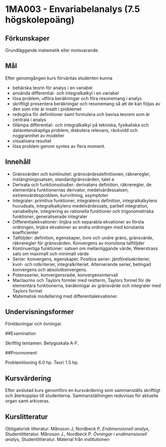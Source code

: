 # 1MA003 - Envariabelanalys (7.5 högskolepoäng)

## Förkunskaper

Grundläggande matematik eller motsvarande. 

## Mål

Efter genomgången kurs förväntas studenten kunna

- behärska teorin för analys i en variabel
- använda differential- och integralkalkyl i en variabel
- lösa problem, utföra beräkningar och föra resonemang i analys
- skriftligt presentera beräkningar och resonemang så att de kan följas av den som inte är insatt i problemet
- redogöra för definitioner samt formulera och bevisa teorem som är centrala i analys
- tillämpa differential- och integralkalkyl på tekniska, fysikaliska och datavetenskapliga problem, diskutera relevans, räckvidd och noggrannhet av modeller
- visualisera resultat
- lösa problem genom syntes av flera moment. 


## Innehåll

- Gränsvärden och kontinuitet: gränsvärdesdefinitionen, räkneregler, instängningssatsen, standardgränsvärden, talet e
- Derivata och funktionsstudier: derivatans definition, räkneregler, de elementära funktionernas derivator, medelvärdessatsen, extremvärdesproblem, kurvritning, asymptoter
- Integraler: primitiva funktioner, integralens definition, integralkalkylens huvudsats, integralkalkylens medelvärdessats, partiell integration, variabelbyte, integrering av rationella funktioner och trigonometriska funktioner, generaliserade integraler
- Differentialekvationer: linjära och separabla ekvationer av första ordningen, linjära ekvationer av andra ordningen med konstanta koefficienter
- Talföljder: definition, egenskaper, övre och undre gräns, gränsvärde, räkneregler för gränsvärden. Konvergens av monotona talföljder
- Kontinuerliga funktioner: satsen om mellanliggande värde, Weierstrass sats om maximalt och minimalt värde
- Serier: konvergens, egenskaper. Positiva serier: jämförelsekriterier, kvot- och rotkriterier, integralkriteriet. Alternerande serier, betingad konvergens och absolutkonvergens.
- Potensserier, konvergensradie, konvergensintervall
- Maclaurins och Taylors formler med restterm, Taylors formel för de elementära funktionerna, beräkningar av gränsvärde och integraler med Taylors formel
- Matematisk modellering med differentialekvationer. 

## Undervisningsformer

Föreläsningar och övningar. 

##Examination

Skriftlig tentamen. Betygsskala A-F.

##Provmoment

Problemlösning 6.0 hp. Teori 1.5 hp. 

## Kursvärdering

Efter avslutad kurs genomförs en kursvärdering som sammanställs skriftligt och återkopplas till studenterna. Sammanställningen redovisas för aktuella organ samt arkiveras.

## Kurslitteratur

Obligatorisk litteratur: 
Månsson J, Nordbeck P, *Endimensionell analys*, Studentlitteratur. 
Månsson J., Nordbeck P. *Övningar i endimensionell analys*, Studentlitteratur. 
Material från institutionen